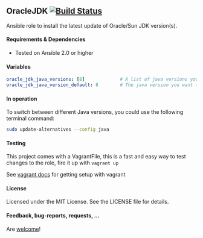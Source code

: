 ## OracleJDK [![Build Status](https://travis-ci.org/fabiohbarbosa/oracle-jdk.png)](https://travis-ci.org/fabiohbarbosa/oracle-jdk)

Ansible role to install the latest update of Oracle/Sun JDK version(s).


#### Requirements & Dependencies
- Tested on Ansible 2.0 or higher


#### Variables

```yaml
oracle_jdk_java_versions: [8]             # A list of java versions you want to have installed (6, 7, 8 and/or 9)
oracle_jdk_java_version_default: 8        # The java version you want to be the system default
```


#### In operation

To switch between different Java versions, you could use the following terminal command:
```bash
sudo update-alternatives --config java
```


#### Testing
This project comes with a VagrantFile, this is a fast and easy way to test changes to the role, fire it up with `vagrant up`

See [vagrant docs](https://docs.vagrantup.com/v2/) for getting setup with vagrant


#### License

Licensed under the MIT License. See the LICENSE file for details.


#### Feedback, bug-reports, requests, ...

Are [welcome](https://github.com/fabiohbarbosa/oracle-jdk/issues)!
